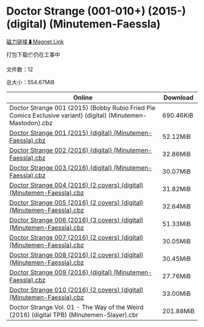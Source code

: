 # Doctor Strange (001-010+) (2015-) (digital) (Minutemen-Faessla)

[磁力链接⬇Magnet Link](magnet:?xt=urn:btih:b4a55b9c37b48ced1087f016566caab3f7aeb693&dn=Doctor%20Strange%20%28001-010%2B%29%20%282015-%29%20%28digital%29%20%28Minutemen-Faessla%29)

打包下载📦仍在工事中

文件数：12

总大小：554.67MiB

Online | Download
--- | ---
Doctor Strange 001 (2015) (Bobby Rubio Fried Pie Comics Exclusive variant) (digital) (Minutemen-Mastodon).cbz | 690.46KiB
[Doctor Strange 001 (2015) (digital) (Minutemen-Faessla).cbz](https://github.com/alicewish/markdown/blob/master/comic/Doctor-Strange-001-2015-digital-Minutemen-Faessla-cbz.md) | 52.12MiB
[Doctor Strange 002 (2016) (digital) (Minutemen-Faessla).cbz](https://github.com/alicewish/markdown/blob/master/comic/Doctor-Strange-002-2016-digital-Minutemen-Faessla-cbz.md) | 32.86MiB
[Doctor Strange 003 (2016) (digital) (Minutemen-Faessla).cbz](https://github.com/alicewish/markdown/blob/master/comic/Doctor-Strange-003-2016-digital-Minutemen-Faessla-cbz.md) | 30.07MiB
[Doctor Strange 004 (2016) (2 covers) (digital) (Minutemen-Faessla).cbz](https://github.com/alicewish/markdown/blob/master/comic/Doctor-Strange-004-2016-2-covers-digital-Minutemen-Faessla-cbz.md) | 31.82MiB
[Doctor Strange 005 (2016) (2 covers) (digital) (Minutemen-Faessla).cbz](https://github.com/alicewish/markdown/blob/master/comic/Doctor-Strange-005-2016-2-covers-digital-Minutemen-Faessla-cbz.md) | 32.64MiB
[Doctor Strange 006 (2016) (3 covers) (digital) (Minutemen-Faessla).cbz](https://github.com/alicewish/markdown/blob/master/comic/Doctor-Strange-006-2016-3-covers-digital-Minutemen-Faessla-cbz.md) | 51.33MiB
[Doctor Strange 007 (2016) (2 covers) (digital) (Minutemen-Faessla).cbz](https://github.com/alicewish/markdown/blob/master/comic/Doctor-Strange-007-2016-2-covers-digital-Minutemen-Faessla-cbz.md) | 30.05MiB
[Doctor Strange 008 (2016) (2 covers) (digital) (Minutemen-Faessla).cbz](https://github.com/alicewish/markdown/blob/master/comic/Doctor-Strange-008-2016-2-covers-digital-Minutemen-Faessla-cbz.md) | 30.45MiB
[Doctor Strange 009 (2016) (digital) (Minutemen-Faessla).cbz](https://github.com/alicewish/markdown/blob/master/comic/Doctor-Strange-009-2016-digital-Minutemen-Faessla-cbz.md) | 27.76MiB
[Doctor Strange 010 (2016) (2 covers) (digital) (Minutemen-Faessla).cbz](https://github.com/alicewish/markdown/blob/master/comic/Doctor-Strange-010-2016-2-covers-digital-Minutemen-Faessla-cbz.md) | 33.00MiB
Doctor Strange Vol. 01 - The Way of the Weird (2016) (digital TPB) (Minutemen-Slayer).cbr | 201.88MiB